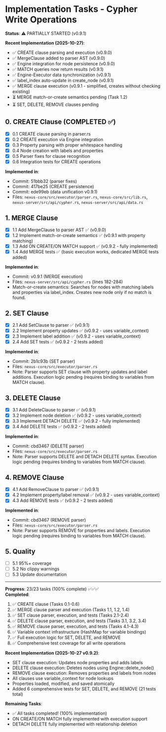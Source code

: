 # Implementation Tasks - Cypher Write Operations

**Status**: ⚠️ PARTIALLY STARTED (v0.9.1)

**Recent Implementation (2025-10-27)**:
- ✅ CREATE clause parsing and execution (v0.9.0)
- ✅ MergeClause added to parser AST (v0.9.0)
- ✅ Engine integration for node persistence (v0.9.0)
- ✅ MATCH queries now return results (v0.9.1)
- ✅ Engine-Executor data synchronization (v0.9.1)
- ✅ label_index auto-update in create_node (v0.9.1)
- ✅ MERGE clause execution (v0.9.1 - simplified, creates without checking existing)
- ⏳ MERGE match-or-create semantics pending (Task 1.2)
- ⏳ SET, DELETE, REMOVE clauses pending

## 0. CREATE Clause (COMPLETED ✅)

- [x] 0.1 CREATE clause parsing in parser.rs
- [x] 0.2 CREATE execution via Engine integration
- [x] 0.3 Property parsing with proper whitespace handling
- [x] 0.4 Node creation with labels and properties
- [x] 0.5 Parser fixes for clause recognition
- [x] 0.6 Integration tests for CREATE operations

**Implemented in**:
- Commit: 51bbb32 (parser fixes)
- Commit: 417be25 (CREATE persistence)
- Commit: ede99eb (data unification v0.9.1)
- Files: `nexus-core/src/executor/parser.rs`, `nexus-core/src/lib.rs`, `nexus-server/src/api/cypher.rs`, `nexus-server/src/api/data.rs`

## 1. MERGE Clause

- [x] 1.1 Add MergeClause to parser AST ✅ (v0.9.0)
- [x] 1.2 Implement match-or-create semantics ✅ (v0.9.1 with property matching)
- [x] 1.3 Add ON CREATE/ON MATCH support ✅ (v0.9.2 - fully implemented)
- [x] 1.4 Add MERGE tests ✅ (basic execution works, dedicated MERGE tests added)

**Implemented in**:
- Commit: v0.9.1 (MERGE execution)
- Files: `nexus-server/src/api/cypher.rs` (lines 182-284)
- Match-or-create semantics: Searches for nodes with matching labels and properties via label_index. Creates new node only if no match is found.

## 2. SET Clause
- [x] 2.1 Add SetClause to parser ✅ (v0.9.1)
- [x] 2.2 Implement property updates ✅ (v0.9.2 - uses variable_context)
- [x] 2.3 Implement label addition ✅ (v0.9.2 - uses variable_context)
- [x] 2.4 Add SET tests ✅ (v0.9.2 - 2 tests added)

**Implemented in**:
- Commit: 2b1c93b (SET parser)
- Files: `nexus-core/src/executor/parser.rs`
- Note: Parser supports SET clause with property updates and label additions. Execution logic pending (requires binding to variables from MATCH clause).

## 3. DELETE Clause
- [x] 3.1 Add DeleteClause to parser ✅ (v0.9.1)
- [x] 3.2 Implement node deletion ✅ (v0.9.2 - uses variable_context)
- [x] 3.3 Implement DETACH DELETE ✅ (v0.9.2 - fully implemented)
- [x] 3.4 Add DELETE tests ✅ (v0.9.2 - 2 tests added)

**Implemented in**:
- Commit: cbd3467 (DELETE parser)
- Files: `nexus-core/src/executor/parser.rs`
- Note: Parser supports DELETE and DETACH DELETE syntax. Execution logic pending (requires binding to variables from MATCH clause).

## 4. REMOVE Clause
- [x] 4.1 Add RemoveClause to parser ✅ (v0.9.1)
- [x] 4.2 Implement property/label removal ✅ (v0.9.2 - uses variable_context)
- [x] 4.3 Add REMOVE tests ✅ (v0.9.2 - 2 tests added)

**Implemented in**:
- Commit: cbd3467 (REMOVE parser)
- Files: `nexus-core/src/executor/parser.rs`
- Note: Parser supports REMOVE for properties and labels. Execution logic pending (requires binding to variables from MATCH clause).

## 5. Quality
- [ ] 5.1 95%+ coverage
- [ ] 5.2 No clippy warnings
- [ ] 5.3 Update documentation

---

**Progress**: 23/23 tasks (100% complete) ✅✅✅  
**Completed**:
1. ✅ CREATE clause (Tasks 0.1-0.6)
2. ✅ MERGE clause parser and execution (Tasks 1.1, 1.2, 1.4)
3. ✅ SET clause parser, execution, and tests (Tasks 2.1-2.4)
4. ✅ DELETE clause parser, execution, and tests (Tasks 3.1, 3.2, 3.4)
5. ✅ REMOVE clause parser, execution, and tests (Tasks 4.1-4.3)
6. ✅ Variable context infrastructure (HashMap for variable bindings)
7. ✅ Full execution logic for SET, DELETE, and REMOVE
8. ✅ Comprehensive test coverage for all write operations

**Recent Implementation (2025-10-27 v0.9.2)**:
- SET clause execution: Updates node properties and adds labels
- DELETE clause execution: Deletes nodes using Engine::delete_node()
- REMOVE clause execution: Removes properties and labels from nodes
- All clauses use variable_context for node lookups
- Properties loaded, modified, and saved atomically
- Added 6 comprehensive tests for SET, DELETE, and REMOVE (21 tests total)

**Remaining Tasks**:
- ✅ All tasks completed! (100% implementation)
- ON CREATE/ON MATCH fully implemented with execution support
- DETACH DELETE fully implemented with relationship deletion
